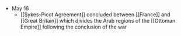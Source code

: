 
- May 16
	- [[Sykes-Picot Agreement]] concluded between [[France]] and [[Great Britain]] which divides the Arab regions of the [[Ottoman Empire]] following the conclusion of the war